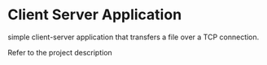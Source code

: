 # Client Server Application
 simple client-server application that transfers a file over a TCP connection.
 
 Refer to the project description

